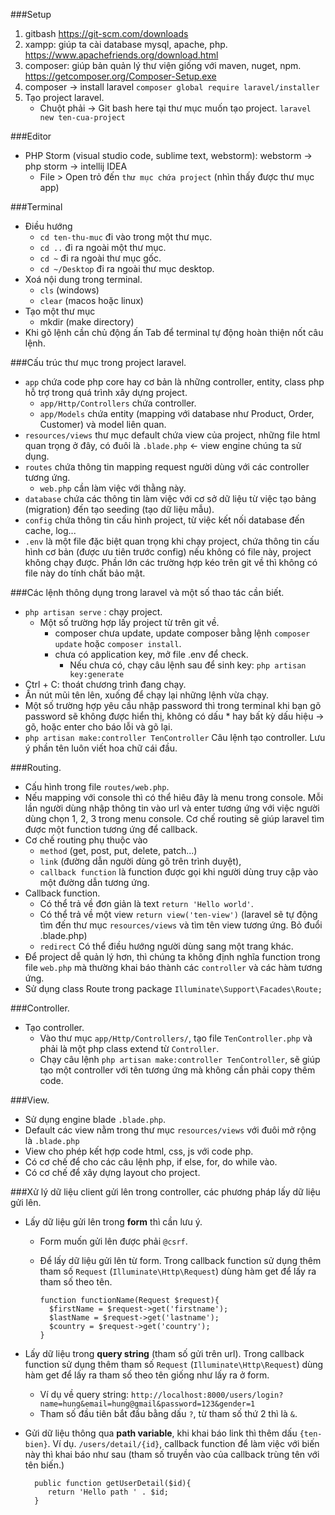 ###Setup
1. gitbash https://git-scm.com/downloads
2. xampp: giúp ta cài database mysql, apache, php. https://www.apachefriends.org/download.html
3. composer: giúp bản quản lý thư viện giống với maven, nuget, npm.  
   https://getcomposer.org/Composer-Setup.exe
4. composer -> install laravel
   `composer global require laravel/installer`
5. Tạo project laravel.
   - Chuột phải -> Git bash here tại thư mục muốn tạo project.
   `laravel new ten-cua-project`

###Editor

- PHP Storm (visual studio code, sublime text, webstorm): webstorm -> php storm -> intellij IDEA
    - File > Open trỏ đến `thư mục chứa project` (nhìn thấy được thư mục app)

###Terminal
- Điều hướng
    - `cd ten-thu-muc` đi vào trong một thư mục.
    - `cd ..` đi ra ngoài một thư mục.
    - `cd ~` đi ra ngoài thư mục gốc.
    - `cd ~/Desktop` đi ra ngoài thư mục desktop.
- Xoá nội dung trong terminal.
    - `cls` (windows)
    - `clear` (macos hoặc linux)
- Tạo một thư mục
    - mkdir (make directory)
- Khi gõ lệnh cần chủ động ấn Tab để terminal tự động hoàn thiện nốt câu lệnh.  

###Cấu trúc thư mục trong project laravel.
- `app` chứa code php core hay cơ bản là những controller, entity, class php hỗ trợ trong quá trình
  xây dựng project.
    - `app/Http/Controllers` chứa controller.
    - `app/Models` chứa entity (mapping với database như Product, Order, Customer) và model liên quan.
- `resources/views` thư mục default chứa view của project, những file html quan trọng ở đây, có đuôi
  là `.blade.php` <- view engine chúng ta sử dụng.
- `routes` chứa thông tin mapping request người dùng với các controller tương ứng.
    - `web.php` cần làm việc với thằng này.
- `database` chứa các thông tin làm việc với cơ sở dữ liệu từ việc tạo bảng (migration)
  đến tạo seeding (tạo dữ liệu mẫu).
- `config` chứa thông tin cấu hình project, từ việc kết nối database đến cache, log...
- `.env` là một file đặc biệt quan trọng khi chạy project, chứa thông tin cấu hình cơ bản
  (được ưu tiên trước config)
  nếu không có file này, project không chạy được. Phần lớn các trường hợp kéo trên git về
  thì không có file này do tính chất bảo mật.

###Các lệnh thông dụng trong laravel và một số thao tác cần biết.
- `php artisan serve` : chạy project.
    - Một số trường hợp lấy project từ trên git về.
        - composer chưa update, update composer bằng lệnh `composer update` hoặc `composer install`.
        - chưa có application key, mở file .env để check.
            - Nếu chưa có, chạy câu lệnh sau để sinh key: `php artisan key:generate`
- Ctrl + C: thoát chương trình đang chạy.
- Ấn nút mũi tên lên, xuống để chạy lại những lệnh vừa chạy.
- Một số trường hợp yêu cầu nhập password thì trong terminal khi bạn gõ password sẽ không được hiển thị,
  không có dấu * hay bất kỳ dấu hiệu -> gõ, hoặc enter cho báo lỗi và gõ lại.
- `php artisan make:controller TenController` Câu lệnh tạo controller.
  Lưu ý phần tên luôn viết hoa chữ cái đầu.

###Routing.
- Cấu hình trong file `routes/web.php`.
- Nếu mapping với console thì có thể hiêu đây là menu trong console. Mỗi lần người dùng
  nhập thông tin vào url và enter tương ứng với việc người dùng chọn 1, 2, 3 trong menu console.
  Cơ chế routing sẽ giúp laravel tìm được một function tương ứng để callback.
- Cơ chế routing phụ thuộc vào
    - `method` (get, post, put, delete, patch...)
    - `link` (đường dẫn người dùng gõ trên trình duyệt),
    - `callback function` là function được gọi khi người dùng truy cập vào một đường dẫn tương ứng.
- Callback function.
    - Có thể trả về đơn giản là text `return 'Hello world'`.
    - Có thể trả về một view `return view('ten-view')`
      (laravel sẽ tự động tìm đến thư mục `resources/views` và tìm tên view tương ứng. Bỏ đuổi .blade.php)
    - `redirect` Có thể điều hướng người dùng sang một trang khác.
- Để project dễ quản lý hơn, thì chúng ta không định nghĩa function trong file `web.php`
  mà thường khai báo thành các `controller` và các hàm tương ứng.
- Sử dụng class Route trong package `Illuminate\Support\Facades\Route;`

###Controller.
- Tạo controller.
    - Vào thư mục `app/Http/Controllers/`, tạo file `TenController.php` và phải là một php class
      extend từ `Controller`.
    - Chạy câu lệnh `php artisan make:controller TenController`, sẽ giúp tạo một controller với tên tương
      ứng mà không cần phải copy thêm code.

###View.
- Sử dụng engine blade `.blade.php`.
- Default các view nằm trong thư mục `resources/views` với đuôi mở rộng là `.blade.php`
- View cho phép kết hợp code html, css, js với code php.
- Có cơ chế để cho các câu lệnh php, if else, for, do while vào.
- Có cơ chế để xây dựng layout cho project.

###Xử lý dữ liệu client gửi lên trong controller, các phương pháp lấy dữ liệu gửi lên.
- Lấy dữ liệu gửi lên trong **form** thì cần lưu ý.
    - Form muốn gửi lên được phải `@csrf`.
    - Để lấy dữ liệu gửi lên từ form. Trong callback function sử dụng thêm tham số
      `Request` (`Illuminate\Http\Request`) dùng hàm get để lấy ra tham số theo tên.

          function functionName(Request $request){
            $firstName = $request->get('firstname');
            $lastName = $request->get('lastname');
            $country = $request->get('country');
          }
- Lấy dữ liệu trong **query string** (tham số gửi trên url). Trong callback function sử dụng thêm tham số
  `Request` (`Illuminate\Http\Request`) dùng hàm get để lấy ra tham số theo tên giống như lấy ra ở form.
    - Ví dụ về query string: `http://localhost:8000/users/login?name=hung&email=hung@gmail&password=123&gender=1`
    - Tham số đầu tiên bắt đầu bằng dấu `?`, từ tham số thứ 2 thì là `&`.
- Gửi dữ liệu thông qua **path variable**, khi khai báo link thì thêm dấu `{ten-bien}`. Ví dụ.
  `/users/detail/{id}`, callback function để làm việc với biến này thì khai báo như sau (tham số
  truyền vào của callback trùng tên với tên biến.)

        public function getUserDetail($id){
           return 'Hello path ' . $id;
        }
